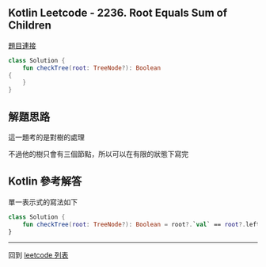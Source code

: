 ## Kotlin Leetcode - 2236. Root Equals Sum of Children

[題目連接](https://leetcode.com/problems/root-equals-sum-of-children/)

```kotlin
class Solution {
    fun checkTree(root: TreeNode?): Boolean
{
    }
}
```

## 解題思路

這一題考的是對樹的處理

不過他的樹只會有三個節點，所以可以在有限的狀態下寫完

## Kotlin 參考解答

單一表示式的寫法如下

```kotlin
class Solution {
    fun checkTree(root: TreeNode?): Boolean = root?.`val` == root?.left?.`val`!! + root.right?.`val`!!
}
```

------

回到 [leetcode 列表](index.md)
